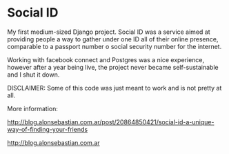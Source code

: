 Social ID
========

My first medium-sized Django project. Social ID was a service aimed at providing people a way to gather under one ID all of their online presence, comparable to a passport number o social security number for the internet.

Working with facebook connect and Postgres was a nice experience, however after a year being live, the project never became self-sustainable and I shut it down.


DISCLAIMER: Some of this code was just meant to work and is not pretty at all.

More information:

http://blog.alonsebastian.com.ar/post/20864850421/social-id-a-unique-way-of-finding-your-friends

http://blog.alonsebastian.com.ar
